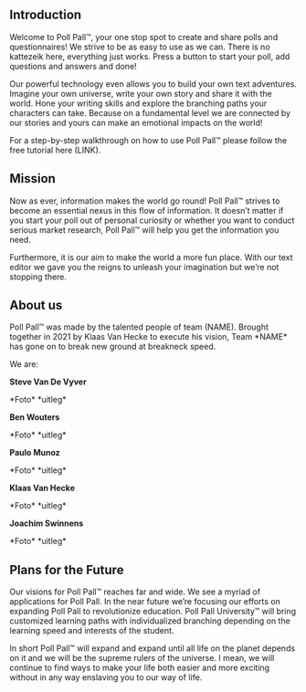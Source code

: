 <h2>Introduction</h2>
<p>Welcome to Poll Pall™, your one stop spot to create and share polls and questionnaires! We strive to be as easy to use as we can. There is no kattezeik here, everything just works. Press a button to start your poll, add questions and answers and done! </p>
<p>Our powerful technology even allows you to build your own text adventures. Imagine your own universe, write your own story and share it with the world. Hone your writing skills and explore the branching paths your characters can take. Because on a fundamental level we are connected by our stories and yours can make an emotional impacts on the world!</p>
<p>For a step-by-step walkthrough on how to use Poll Pall™ please follow the free tutorial here (LINK). </p>
<h2>Mission</h2>
<p>Now as ever, information makes the world go round! Poll Pall™ strives to become an essential nexus in this flow of information. It doesn’t matter if you start your poll out of personal curiosity or whether you want to conduct serious market research, Poll Pall™ will help you get the information you need. </p>
<p>Furthermore, it is our aim to make the world a more fun place. With our text editor we gave you the reigns to unleash your imagination but we’re not stopping there.  </p>
<h2>About us</h2>
<p>Poll Pall™ was made by the talented people of team (NAME). Brought together in 2021 by Klaas Van Hecke to execute his vision, Team *NAME* has gone on to break new ground at breakneck speed.</p>
<p>We are:</p>
<p><strong>Steve Van De Vyver</strong></p>
<p>*Foto* *uitleg*</p>
<p><strong>Ben Wouters</strong></p>
<p>*Foto* *uitleg*</p>
<p><strong>Paulo Munoz</strong></p>
<p>*Foto* *uitleg*</p>
<p><strong>Klaas Van Hecke</strong></p>
<p>*Foto* *uitleg*</p>
<p><strong>Joachim Swinnens</strong></p>
<p>*Foto* *uitleg*</p>
<h2>Plans for the Future</h2>
<p>Our visions for Poll Pall™ reaches far and wide. We see a myriad of applications for Poll Pall. In the near future we’re focusing our efforts on expanding Poll Pall to revolutionize education. Poll Pall University™ will bring customized learning paths with individualized branching depending on the learning speed and interests of the student. </p>
<p>In short Poll Pall™ will expand and expand until all life on the planet depends on it and we will be the supreme rulers of the universe. I mean, we will continue to find ways to make your life both easier and more exciting without in any way enslaving you to our way of life.  </p>
